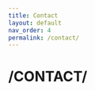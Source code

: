 ```yaml
---
title: Contact
layout: default
nav_order: 4
permalink: /contact/
---
```

<h1><b><b>/CONTACT/</b></b></h1>